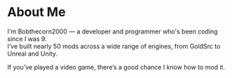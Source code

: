 # About Me

I'm Bobthecorn2000 — a developer and programmer who's been coding since I was 9.  
I’ve built nearly 50 mods across a wide range of engines, from GoldSrc to Unreal and Unity.

If you’ve played a video game, there’s a good chance I know how to mod it.
<!---
bobthecorn2000/bobthecorn2000 is a ✨ special ✨ repository because its `README.md` (this file) appears on your GitHub profile.
You can click the Preview link to take a look at your changes.
--->
